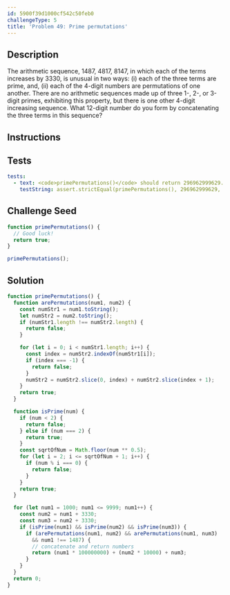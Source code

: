 ```yaml
---
id: 5900f39d1000cf542c50feb0
challengeType: 5
title: 'Problem 49: Prime permutations'
---
```


## Description
<section id='description'>
The arithmetic sequence, 1487, 4817, 8147, in which each of the terms increases by 3330, is unusual in two ways: (i) each of the three terms are prime, and, (ii) each of the 4-digit numbers are permutations of one another.
There are no arithmetic sequences made up of three 1-, 2-, or 3-digit primes, exhibiting this property, but there is one other 4-digit increasing sequence.
What 12-digit number do you form by concatenating the three terms in this sequence?
</section>

## Instructions
<section id='instructions'>

</section>

## Tests
<section id='tests'>

```yml
tests:
  - text: <code>primePermutations()</code> should return 296962999629.
    testString: assert.strictEqual(primePermutations(), 296962999629, '<code>primePermutations()</code> should return 296962999629.');

```

</section>

## Challenge Seed
<section id='challengeSeed'>

<div id='js-seed'>

```js
function primePermutations() {
  // Good luck!
  return true;
}

primePermutations();
```

</div>



</section>

## Solution
<section id='solution'>


```js
function primePermutations() {
  function arePermutations(num1, num2) {
    const numStr1 = num1.toString();
    let numStr2 = num2.toString();
    if (numStr1.length !== numStr2.length) {
      return false;
    }

    for (let i = 0; i < numStr1.length; i++) {
      const index = numStr2.indexOf(numStr1[i]);
      if (index === -1) {
        return false;
      }
      numStr2 = numStr2.slice(0, index) + numStr2.slice(index + 1);
    }
    return true;
  }

  function isPrime(num) {
    if (num < 2) {
      return false;
    } else if (num === 2) {
      return true;
    }
    const sqrtOfNum = Math.floor(num ** 0.5);
    for (let i = 2; i <= sqrtOfNum + 1; i++) {
      if (num % i === 0) {
        return false;
      }
    }
    return true;
  }

  for (let num1 = 1000; num1 <= 9999; num1++) {
    const num2 = num1 + 3330;
    const num3 = num2 + 3330;
    if (isPrime(num1) && isPrime(num2) && isPrime(num3)) {
      if (arePermutations(num1, num2) && arePermutations(num1, num3)
        && num1 !== 1487) {
        // concatenate and return numbers
        return (num1 * 100000000) + (num2 * 10000) + num3;
      }
    }
  }
  return 0;
}
```

</section>

